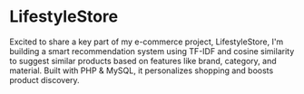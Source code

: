 # LifestyleStore
Excited to share a key part of my e-commerce project, LifestyleStore, I'm building a smart recommendation system using TF-IDF and cosine similarity to suggest similar products based on features like brand, category, and material. Built with PHP &amp; MySQL, it personalizes shopping and boosts product discovery.
